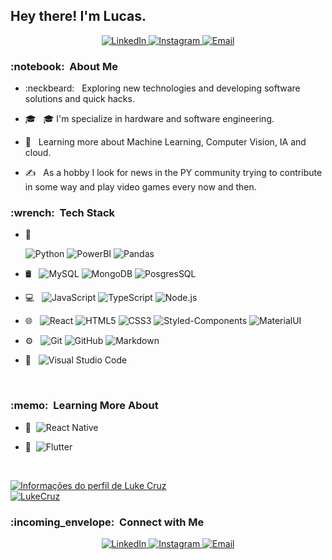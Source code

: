 <h2> Hey there! I'm Lucas.</h2>

<p align="center">
  <a href="https://www.linkedin.com/in/lucas-cruz-02531734/" target="_blank">
    <img alt="LinkedIn" src="https://img.shields.io/badge/LinkedIn-Lucas%20Cruz-purple?style=flat-square&logo=linkedin"/>
  </a>
  <a href="https://www.instagram.com/lukecruzof/" target="_blank">
    <img alt="Instagram" src="https://img.shields.io/badge/Instagram-lukecruzof-purple?style=flat-square&logo=instagram"/>
  </a>
  <a href="enio.cruz@yahoo.com.br" target="_blank">
  <img alt="Email" src="https://img.shields.io/badge/Email-enio.cruz@yahoo.com.br-purple?style=flat-square&logo=yahoo">
  </a>
</p>

<h3>:notebook: &nbsp;About Me </h3>

- :neckbeard: &nbsp; Exploring new technologies and developing software solutions and quick hacks.
- :mortar_board: &nbsp; 🎓 I'm specialize in hardware and software engineering.

- :seedling: &nbsp; Learning more about Machine Learning, Computer Vision, IA and cloud.
- ✍️ &nbsp; As a hobby I look for news in the PY community trying to contribute in some way and play video games every now and then.

<h3>:wrench: &nbsp;Tech Stack</h3>

- 🚀 &nbsp;

  ![Python](https://img.shields.io/badge/Python-All-blue)
   ![PowerBI](https://img.shields.io/badge/PowerBI-All-yellow)
     ![Pandas](https://img.shields.io/badge/Pandas-All-red)


- 🛢 &nbsp;
  ![MySQL](https://img.shields.io/badge/-MySQL-333333?style=flat&logo=mysql)
  ![MongoDB](https://img.shields.io/badge/-MongoDB-333333?style=flat&logo=mongodb)
  ![PosgresSQL](https://img.shields.io/badge/-PostgresSQL-333333?style=flat&logo=postgresql&logoColor=336791)
  
- :computer: &nbsp;
  ![JavaScript](https://img.shields.io/badge/-JavaScript-333333?style=flat&logo=JavaScript)
  ![TypeScript](https://img.shields.io/badge/-TypeScript-333333?style=flat&logo=TypeScript)
  ![Node.js](https://img.shields.io/badge/-Node.js-333333?style=flat&logo=node.js)
  
- 🌐 &nbsp;
  ![React](https://img.shields.io/badge/-React-333333?style=flat&logo=react)
  ![HTML5](https://img.shields.io/badge/-HTML5-333333?style=flat&logo=HTML5)
  ![CSS3](https://img.shields.io/badge/-CSS3-333333?style=flat&logo=CSS3&logoColor=1572B6)
  ![Styled-Components](https://img.shields.io/badge/-Styled%20Components-333333?style=flat&logo=styled-components&logoColor=DB7093)
  ![MaterialUI](https://img.shields.io/badge/-MaterialUI-333333?style=flat&logo=material-ui&logoColor=0081CB)

- ⚙️ &nbsp;
  ![Git](https://img.shields.io/badge/-Git-333333?style=flat&logo=git)
  ![GitHub](https://img.shields.io/badge/-GitHub-333333?style=flat&logo=github)
  ![Markdown](https://img.shields.io/badge/-Markdown-333333?style=flat&logo=markdown)
- 🔧 &nbsp;
  ![Visual Studio Code](https://img.shields.io/badge/-Visual%20Studio%20Code-333333?style=flat&logo=visual-studio-code&logoColor=007ACC)


<br/>

<h3>:memo: &nbsp;Learning More About</h3>

- :iphone: &nbsp;![React Native](https://img.shields.io/badge/-React%20Native-333333?style=flat&logo=react&logoColor=)
- :book: &nbsp;![Flutter](https://img.shields.io/badge/-Flutter-333333?style=flat&logo=flutter&logoColor=02569B)

  <br/>

<a align="center" href="https://github.com/LukeCruz">
  <img src="https://github-readme-stats.vercel.app/api?username=LukeCruz&theme=jolly&show_icons=true" alt="Informações do perfil de Luke Cruz" />
  <br/>
  <img src="https://github-readme-stats.vercel.app/api/top-langs/?username=lukeCruz&layout=compact&hide=html" alt="LukeCruz" />
</a>

<br/>

<h3>:incoming_envelope: &nbsp;Connect with Me </h3>

<p align="center">
  <a href="https://www.linkedin.com/in/lucas-cruz-02531734/" target="_blank">
    <img alt="LinkedIn" src="https://img.shields.io/badge/LinkedIn-Lucas%20Cruz-purple?style=flat-square&logo=linkedin"/>
  </a>
  <a href="https://www.instagram.com/lukecruzof/" target="_blank">
    <img alt="Instagram" src="https://img.shields.io/badge/Instagram-lukecruzof-purple?style=flat-square&logo=instagram"/>
  </a>
  <a href="enio.cruz@yahoo.com.br" target="_blank">
  <img alt="Email" src="https://img.shields.io/badge/Email-enio.cruz@yahoo.com.br-purple?style=flat-square&logo=yahoo">
  </a>
</p>
